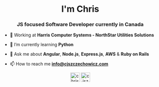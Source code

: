 <h1 align="center">I'm Chris</h1>
<h3 align="center">JS focused Software Developer currently in Canada</h3>

- :briefcase: Working at **Harris Computer Systems - NorthStar Utilities Solutions**

- 🌱 I’m currently learning **Python**

- 💬 Ask me about **Angular**, **Node.js**, **Express.js**, **AWS** & **Ruby on Rails**

- 📫 How to reach me **info@cjszczechowicz.com**

<p align="center">
<a href="https://linkedin.com/in/christophszczechowicz" target="blank"><img align="center" src="https://cdn.jsdelivr.net/npm/simple-icons@3.0.1/icons/linkedin.svg" alt="christophszczechowicz" height="30" width="30" /></a>
<a href="https://cjszczechowicz.com" target="blank"><img align="center" src="https://hdclipartall.com/images/website-clipart-web-symbol-cliparts-free-download-clip-art-free-clip-art-on-pertaining-to-2000x2000.png" alt="cjszczechowicz.com" height="30" width="30" /></a>
</p>
